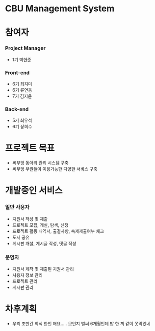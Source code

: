 CBU Management System
=====================

# 참여자
### Project Manager
* 1기 박현준
### Front-end
* 6기 최지미
* 6기 류연동
* 7기 김지윤
### Back-end
* 5기 최우석
* 6기 장희수

# 프로젝트 목표
* 씨부엉 동아리 관리 시스템 구축
* 씨부엉 부원들이 이용가능한 다양한 서비스 구축

# 개발중인 서비스
### 일반 사용자
* 지원서 작성 및 제출
* 프로젝트 모집, 개설, 탐색, 신청
* 프로젝트 활동 내역서, 출결사항, 숙제제출여부 체크
* 도서 공유
* 게시판 개설, 게시글 작성, 댓글 작성
### 운영자
* 지원서 제작 및 제출된 지원서 관리
* 사용자 정보 관리
* 프로젝트 관리
* 게시판 관리

# 차후계획
* 우리 조만간 회식 한번 해요..... 모인지 벌써 6개월인데 밥 한 끼 같이 못먹었네 
